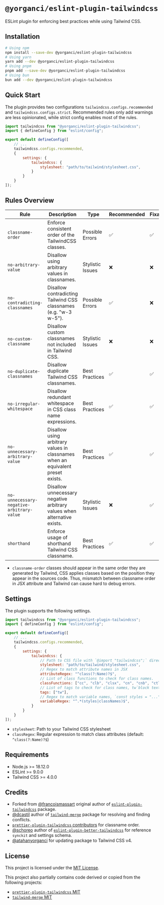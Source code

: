 # `@yorganci/eslint-plugin-tailwindcss`

ESLint plugin for enforcing best practices while using Tailwind CSS.

## Installation

```bash
# Using npm
npm install --save-dev @yorganci/eslint-plugin-tailwindcss
# Using yarn
yarn add --dev @yorganci/eslint-plugin-tailwindcss
# Using pnpm
pnpm add --save-dev @yorganci/eslint-plugin-tailwindcss
# Using bun
bun add --dev @yorganci/eslint-plugin-tailwindcss
```

## Quick Start

The plugin provides two configurations `tailwindcss.configs.recommended` and `tailwindcss.configs.strict`. Recommended rules only add warnings are less opinionated, while strict config enables most of the rules.

```js
import tailwindcss from "@yorganci/eslint-plugin-tailwindcss";
import { defineConfig } from "eslint/config";

export default defineConfig([
	// ...
	tailwindcss.configs.recommended,
	{
		settings: {
			tailwindcss: {
				stylesheet: "path/to/tailwind/stylesheet.css",
			}
		}
	}
]);
```

## Rules Overview

| Rule                                      | Description                                                                     | Type             | Recommended | Fixable |
| ----------------------------------------- | ------------------------------------------------------------------------------- | ---------------- | ----------- | ------- |
| `classname-order`                         | Enforce consistent order of the TailwindCSS classes.                            | Possible Errors  | ✅          | ✅      |
| `no-arbitrary-value`                      | Disallow using arbitrary values in classnames.                                  | Stylistic Issues | ❌          | ❌      |
| `no-contradicting-classnames`             | Disallow contradicting Tailwind CSS classnames (e.g. "w-3 w-5").                | Possible Errors  | ✅          | ❌      |
| `no-custom-classname`                     | Disallow custom classnames not included in Tailwind CSS.                        | Stylistic Issues | ❌          | ❌      |
| `no-duplicate-classnames`                 | Disallow duplicate Tailwind CSS classnames.                                     | Best Practices   | ✅          | ✅      |
| `no-irregular-whitespace`                 | Disallow redundant whitespace in CSS class name expressions.                    | Best Practices   | ✅          | ✅      |
| `no-unnecessary-arbitrary-value`          | Disallow using arbitrary values in classnames when an equivalent preset exists. | Best Practices   | ✅          | ✅      |
| `no-unnecessary-negative-arbitrary-value` | Disallow unnecessary negative arbitrary values when alternative exists.         | Stylistic Issues | ❌          | ✅      |
| `shorthand`                               | Enforce usage of shorthand Tailwind CSS classname.                              | Best Practices   | ✅          | ✅      |

- `classname-order` classes should appear in the same order they are generated by Tailwind, CSS applies classes based on the position they appear in the sources code. Thus, mismatch between classname order in JSX attribute and Tailwind can cause hard to debug errors.

## Settings

The plugin supports the following settings.

```js
import tailwindcss from "@yorganci/eslint-plugin-tailwindcss";
import { defineConfig } from "eslint/config";

export default defineConfig([
	// ...
	tailwindcss.configs.recommended,
	{
		settings: {
			tailwindcss: {
				// Path to CSS file with `@import "tailwindcss";` directive.
				stylesheet: "path/to/tailwind/stylesheet.css",
				// Regex to match attribute names in JSX
				attributeRegex: "^class(?:Name)?$",
				// List of class functions to check for class names.
				classFunctions: ["cc", "clb", "clsx", "cn", "cnb", "ctl", "cva", "cx", "dcnb", "objstr", "tv", "twJoin", "twMerge"],
				// List of tags to check for class names, tw`block text-red`
				tags: ["tw"],
				// Regex to match variable names, `const styles = "..."`
				variableRegex: "^.*(styles|classNames)$",
			}
		}
	}
]);
```

- `stylesheet`: Path to your Tailwind CSS stylesheet
- `classRegex`: Regular expression to match class attributes (default: `^class(?:Name)?$`)

## Requirements

- Node.js >= 18.12.0
- ESLint >= 9.0.0
- Tailwind CSS >= 4.0.0

## Credits

- Forked from [@francoismassart](https://github.com/francoismassart) original author of [`eslint-plugin-tailwindcss`](https://github.com/francoismassart/eslint-plugin-tailwindcss) package.
- [@dcastil](https://github.com/dcastil) author of [`tailwind-merge`](https://github.com/dcastil/tailwind-merge) package for resolving and finding conflicts.
- [`prettier-plugin-tailwindcss` contributors](https://github.com/tailwindlabs/prettier-plugin-tailwindcss/graphs/contributors) for classname order.
- [@schoreo](https://github.com/schoero) author of [`eslint-plugin-better-tailwindcss`](https://github.com/schoero/eslint-plugin-better-tailwindcss) for reference `synckit` and settings schema.
- [@atahanyorganci](https://github.com/atahanyorganci) for updating package to Tailwind CSS v4.

## License

This project is licensed under the [MIT License](LICENSE).

This project also partially contains code derived or copied from the following projects:

- [`prettier-plugin-tailwindcss` MIT](https://github.com/tailwindlabs/prettier-plugin-tailwindcss/blob/03dd9a56b77e8d23b697f3d43c616f8d5f5a68ac/LICENSE)
- [`tailwind-merge` MIT](https://github.com/dcastil/tailwind-merge/blob/40d8feed6aafd389eed0a20acb6d9e174fe2fa24/LICENSE.md)
